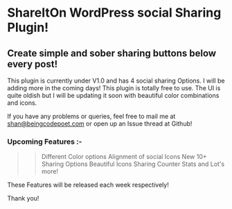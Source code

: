 # ShareItOn WordPress social Sharing Plugin! 
## Create simple and sober sharing buttons below every post! 
This plugin is currently under V1.0 and has 4 social sharing Options. I will be adding more in the coming days! 
This plugin is totally free to use. The UI is quite oldish but I will be updating it soon with beautiful color combinations and icons. 

If you have any problems or queries, feel free to mail me at shan@beingcodepoet.com or open up an Issue thread at Github! 

### Upcoming Features :- 

>> Different Color options
>> Alignment of social Icons
>> New 10+ Sharing Options
>> Beautiful Icons
>> Sharing Counter
>> Stats 
and Lot's more! 

These Features will be released each week respectively! 

Thank you! 
